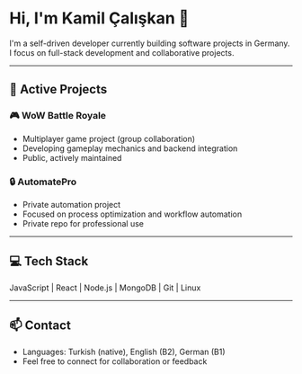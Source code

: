 # Hi, I'm Kamil Çalışkan 👋

I'm a self-driven developer currently building software projects in Germany.  
I focus on full-stack development and collaborative projects.

---

## 🚀 Active Projects

### 🎮 WoW Battle Royale
- Multiplayer game project (group collaboration)
- Developing gameplay mechanics and backend integration
- Public, actively maintained

### 🔒 AutomatePro
- Private automation project
- Focused on process optimization and workflow automation
- Private repo for professional use

---

## 💻 Tech Stack
JavaScript | React | Node.js | MongoDB | Git | Linux

---

## 📫 Contact
- Languages: Turkish (native), English (B2), German (B1)
- Feel free to connect for collaboration or feedback
